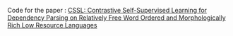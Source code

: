 Code for the paper : [CSSL: Contrastive Self-Supervised Learning for Dependency Parsing on Relatively Free Word Ordered and Morphologically Rich Low Resource Languages ](https://arxiv.org/abs/2410.06944)